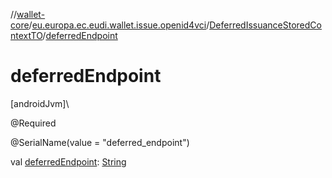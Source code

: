 //[wallet-core](../../../index.md)/[eu.europa.ec.eudi.wallet.issue.openid4vci](../index.md)/[DeferredIssuanceStoredContextTO](index.md)/[deferredEndpoint](deferred-endpoint.md)

# deferredEndpoint

[androidJvm]\

@Required

@SerialName(value = &quot;deferred_endpoint&quot;)

val [deferredEndpoint](deferred-endpoint.md): [String](https://kotlinlang.org/api/latest/jvm/stdlib/kotlin-stdlib/kotlin/-string/index.html)

